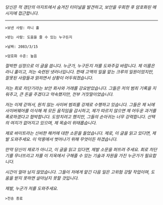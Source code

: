 _당신은 적 갱단의 아지트에서 숨겨진 터미널을 발견하고, 보안을 우회한 후 암호화된 메시지에 접근합니다._

---

`>보낸 사람: 라니 홀`

`>받는 사람: 도움을 줄 수 있는 누구든지`

`>날짜: 2083/3/15`

`>암호화 수준: 높음`

_절박한 심정으로 이 글을 씁니다. 누군가, 누구든지 저를 도와주길 바랍니다. 제 이름은 라니 홀이고, 저는 숙련된 넷러너입니다. 한때 고액의 일을 맡는 크루의 일원이었지만, 잘못된 사람들과 얽히면서 상황이 어두워졌습니다._

_저는 회로 차단기라는 보안 회사와 거래를 강요받았습니다. 그들은 저의 범죄 기록을 지워주고, 큰 돈을 주겠다고 약속했지만, 전부 거짓말이었습니다._

_저는 이제 갇혀서, 원치 않는 사이버 범죄를 강제로 수행하고 있습니다. 그들은 제 뇌에 사이버웨어를 이식해 제 모든 움직임을 감시하고, 제가 따르지 않으면 제 어두운 과거를 폭로하겠다고 협박합니다. 도망치려고 했지만, 그들의 손아귀는 너무 강력합니다. 선택의 여지가 없어지고 있으며, 제 목숨이 위태롭습니다._

_제로 바이트라는 신비한 해커에 대한 소문을 들었습니다. 제로, 이 글을 읽고 있다면, 제발 도와주세요. 이 악몽에서 벗어나기 위해 무엇이든 하겠습니다._

_만약 당신이 제로가 아니고, 이 글을 읽고 있다면, 제발 소문을 퍼뜨려 주세요. 회로 차단기를 무너뜨리고 저를 이 지옥에서 구해줄 수 있는 기술과 자원을 가진 누군가가 필요합니다._

_시간이 얼마 남지 않았습니다. 그들이 저에게 맡긴 다음 일은 고위험 강탈 작업이며, 도움을 받지 못하면 살아남지 못할 것입니다._

_제발, 누군가 저를 도와주세요._

`>전송 종료`
